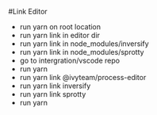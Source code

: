 #Link Editor

-   run yarn on root location
-   run yarn link in editor dir
-   run yarn link in node_modules/inversify
-   run yarn link in node_modules/sprotty
-   go to intergration/vscode repo
-   run yarn
-   run yarn link @ivyteam/process-editor
-   run yarn link inversify
-   run yarn link sprotty
-   run yarn
